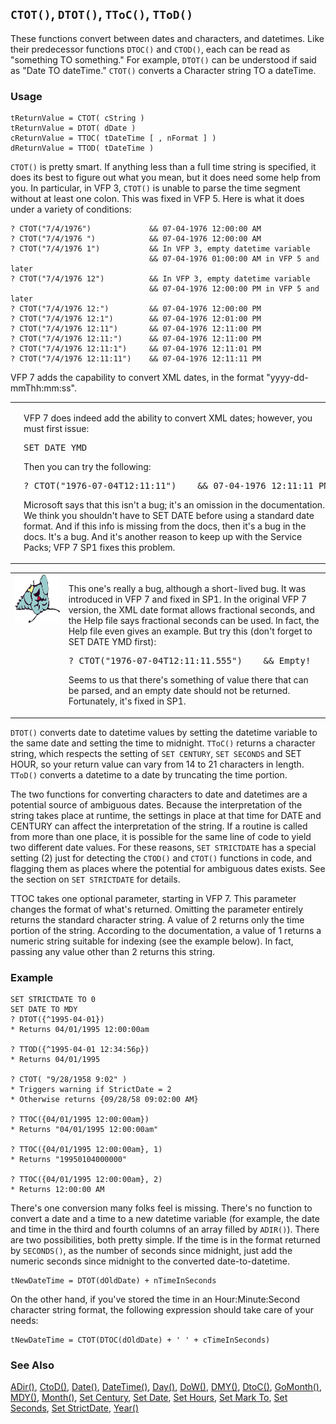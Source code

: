 ## `CTOT()`, `DTOT()`, `TToC()`, `TToD()`

These functions convert between dates and characters, and datetimes. Like their predecessor functions `DTOC()` and `CTOD()`, each can be read as "something TO something." For example, `DTOT()` can be understood if said as "Date TO dateTime." `CTOT()` converts a Character string TO a dateTime.

### Usage

```foxpro
tReturnValue = CTOT( cString )
tReturnValue = DTOT( dDate )
cReturnValue = TTOC( tDateTime [ , nFormat ] )
dReturnValue = TTOD( tDateTime )
```

`CTOT()` is pretty smart. If anything less than a full time string is specified, it does its best to figure out what you mean, but it does need some help from you. In particular, in VFP 3, `CTOT()` is unable to parse the time segment without at least one colon. This was fixed in VFP 5. Here is what it does under a variety of conditions:

```foxpro
? CTOT("7/4/1976")             && 07-04-1976 12:00:00 AM
? CTOT("7/4/1976 ")            && 07-04-1976 12:00:00 AM
? CTOT("7/4/1976 1")           && In VFP 3, empty datetime variable
                               && 07-04-1976 01:00:00 AM in VFP 5 and later
? CTOT("7/4/1976 12")          && In VFP 3, empty datetime variable
                               && 07-04-1976 12:00:00 PM in VFP 5 and later
? CTOT("7/4/1976 12:")         && 07-04-1976 12:00:00 PM
? CTOT("7/4/1976 12:1")        && 07-04-1976 12:01:00 PM
? CTOT("7/4/1976 12:11")       && 07-04-1976 12:11:00 PM
? CTOT("7/4/1976 12:11:")      && 07-04-1976 12:11:00 PM
? CTOT("7/4/1976 12:11:1")     && 07-04-1976 12:11:01 PM
? CTOT("7/4/1976 12:11:11")    && 07-04-1976 12:11:11 PM
```
VFP 7 adds the capability to convert XML dates, in the format "yyyy-dd-mmThh:mm:ss". 

<table>
<tr>
  <td width="17%" valign="top">
<img width="95" height="78" src="fixbug1.gif">
  </td>
  <td width="83%">
  <p>VFP 7 does indeed add the ability to convert XML dates; however, you must first issue:</p>
<pre>SET DATE YMD</pre>
  <p>Then you can try the following:</p>
<pre>? CTOT(&quot;1976-07-04T12:11:11&quot;)    &amp;&amp; 07-04-1976 12:11:11 PM</pre>
  <p>Microsoft says that this isn't a bug; it's an omission in the documentation. We think you shouldn't have to SET DATE before using a standard date format. And if this info is missing from the docs, then it's a bug in the docs. It's a bug. And it's another reason to keep up with the Service Packs; VFP 7 SP1 fixes this problem.</p>
  </td>
 </tr>
</table>

<table>
<tr>
  <td width="17%" valign="top">
<img width="95" height="78" src="fixbug1.gif">
  </td>
  <td width="83%">
  <p>This one's really a bug, although a short-lived bug. It was introduced in VFP 7 and fixed in SP1. In the original VFP 7 version, the XML date format allows fractional seconds, and the Help file says fractional seconds can be used. In fact, the Help file even gives an example. But try this (don't forget to SET DATE YMD first):</p>
<pre>? CTOT(&quot;1976-07-04T12:11:11.555&quot;)    &amp;&amp; Empty!</pre>
  <p>Seems to us that there's something of value there that can be parsed, and an empty date should not be returned. Fortunately, it's fixed in SP1.</p>
  </td>
 </tr>
</table>

`DTOT()` converts date to datetime values by setting the datetime variable to the same date and setting the time to midnight. `TToC()` returns a character string, which respects the setting of `SET CENTURY`, `SET SECONDS` and SET HOUR, so your return value can vary from 14 to 21 characters in length. `TToD()` converts a datetime to a date by truncating the time portion.

The two functions for converting characters to date and datetimes are a potential source of ambiguous dates. Because the interpretation of the string takes place at runtime, the settings in place at that time for DATE and CENTURY can affect the interpretation of the string. If a routine is called from more than one place, it is possible for the same line of code to yield two different date values. For these reasons, `SET STRICTDATE` has a special setting (2) just for detecting the `CTOD()` and `CTOT()` functions in code, and flagging them as places where the potential for ambiguous dates exists. See the section on `SET STRICTDATE` for details.

TTOC takes one optional parameter, starting in VFP 7. This parameter changes the format of what's returned. Omitting the parameter entirely returns the standard character string. A value of 2 returns only the time portion of the string. According to the documentation, a value of 1 returns a numeric string suitable for indexing (see the example below). In fact, passing any value other than 2 returns this string.

### Example

```foxpro
SET STRICTDATE TO 0
SET DATE TO MDY
? DTOT({^1995-04-01})
* Returns 04/01/1995 12:00:00am

? TTOD({^1995-04-01 12:34:56p})
* Returns 04/01/1995

? CTOT( "9/28/1958 9:02" )
* Triggers warning if StrictDate = 2
* Otherwise returns {09/28/58 09:02:00 AM}

? TTOC({04/01/1995 12:00:00am})
* Returns "04/01/1995 12:00:00am"

? TTOC({04/01/1995 12:00:00am}, 1)
* Returns "19950104000000"

? TTOC({04/01/1995 12:00:00am}, 2)
* Returns 12:00:00 AM
```

There's one conversion many folks feel is missing. There's no function to convert a date and a time to a new datetime variable (for example, the date and time in the third and fourth columns of an array filled by `ADIR()`). There are two possibilities, both pretty simple. If the time is in the format returned by `SECONDS()`, as the number of seconds since midnight, just add the numeric seconds since midnight to the converted date-to-datetime. 

```foxpro
tNewDateTime = DTOT(dOldDate) + nTimeInSeconds
```
On the other hand, if you've stored the time in an Hour:Minute:Second character string format, the following expression should take care of your needs:

```foxpro
tNewDateTime = CTOT(DTOC(dOldDate) + ' ' + cTimeInSeconds)
```
### See Also

[ADir()](s4g212.md), [CtoD()](s4g007.md), [Date()](s4g031.md), [DateTime()](s4g031.md), [Day()](s4g030.md), [DoW()](s4g288.md), [DMY()](s4g032.md), [DtoC()](s4g007.md), [GoMonth()](s4g033.md), [MDY()](s4g032.md), [Month()](s4g030.md), [Set Century](s4g035.md), [Set Date](s4g035.md), [Set Hours](s4g036.md), [Set Mark To](s4g035.md), [Set Seconds](s4g623.md), [Set StrictDate](s4g813.md), [Year()](s4g030.md)